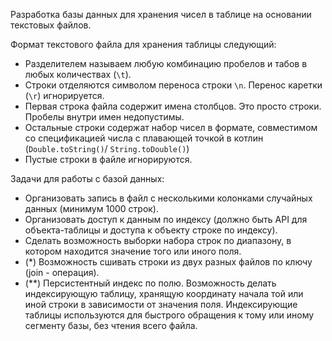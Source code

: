 Разработка базы данных для хранения чисел в таблице на основании текстовых файлов.

Формат текстового файла для хранения таблицы следующий:
* Разделителем называем любую комбинацию пробелов и табов в любых количествах (`\t`).
* Строки отделяются символом переноса строки `\n`. Перенос каретки (`\r`) игнорируется.
* Первая строка файла содержит имена столбцов. Это просто строки. Пробелы внутри имен недопустимы.
* Остальные строки содержат набор чисел в формате, совместимом со спецификацией числа с плавающей точкой в котлин (`Double.toString()`/ `String.toDouble()`)
* Пустые строки в файле игнорируются.

Задачи для работы с базой данных:
* Организовать запись в файл с несколькими колонками случайных данных (минимум 1000 строк).
* Организовать доступ к данным по индексу (должно быть API для объекта-таблицы и доступа к объекту строке по индексу).
* Сделать возможность выборки набора строк по диапазону, в котором находится значение того или иного поля.
* (*) Возможность сшивать строки из двух разных файлов по ключу (join - операция).
* (**) Персистентный индекс по полю. Возможность делать индексирующую таблицу, хранящую координату начала той или иной
  строки в зависимости от значения поля. Индексирующие таблицы используются для быстрого обращения к тому или иному
  сегменту базы, без чтения всего файла.